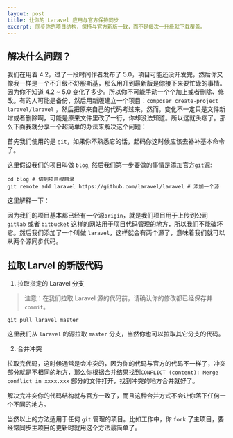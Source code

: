 ```yaml
---
layout: post
title: 让你的 Laravel 应用与官方保持同步
excerpt: 同步你的项目结构，保持与官方新版一致，而不是每次一升级就下载覆盖。
---
```


## 解决什么问题？

我们在用着 4.2，过了一段时间作者发布了 5.0，项目可能还没开发完，然后你又像我一样是一个不升级不舒服斯基，那么用升到最新版是你接下来要忙碌的事情。因为你不知道 4.2 ~ 5.0 变化了多少。所以你不可能手动一个个加上或者删除、修改。有的人可能是备份，然后用新版建立一个项目：`composer create-project laravel/laravel` ，然后把原来自己的代码考过来，然而，变化不一定只是文件新增或者删除啊，可能是原来文件里改了一行，你却没法知道。所以这就头疼了。那么下面我就分享一个超简单的办法来解决这个问题：

首先我们使用的是 `git`，如果你不熟悉它的话，起码你这时候应该去补补基本命令了。

这里假设我们的项目叫做 `blog`, 然后我们第一步要做的事情是添加官方`git`源:

```shell
cd blog # 切到项目根目录
git remote add laravel https://github.com/laravel/laravel # 添加一个源
```

这里解释一下：

因为我们的项目基本都已经有一个源`origin`，就是我们项目用于上传到公司 `gitlab` 或者 `bitbucket` 这样的网站用于项目代码管理的地方，所以我们不能破坏它。然后我们添加了一个叫做 `laravel`，这样就会有两个源了，意味着我们就可以从两个源同步代码。

## 拉取 Larvel 的新版代码

1. 拉取指定的 Laravel 分支

  > 注意：在我们拉取 Laravel 源的代码前，请确认你的修改都已经保存并 `commit`。

  ```shell
  git pull laravel master
  ```

  这里我们从 `laravel` 的源拉取 `master` 分支，当然你也可以拉取其它分支的代码。

2. 合并冲突

拉取完代码，这时候通常是会冲突的，因为你的代码与官方的代码不一样了，冲突部分就是不相同的地方，那么你根据合并结果找到`CONFLICT (content): Merge conflict in xxxx.xxx` 部分的文件打开，找到冲突的地方合并就好了。

解决完冲突你的代码结构就与官方一致了，而且这种合并方式不会让你落下任何一个不同的地方。

当然以上的方法适用于任何 `git` 管理的项目。比如工作中，你 `fork` 了主项目，要经常同步主项目的更新时就用这个方法最简单了。